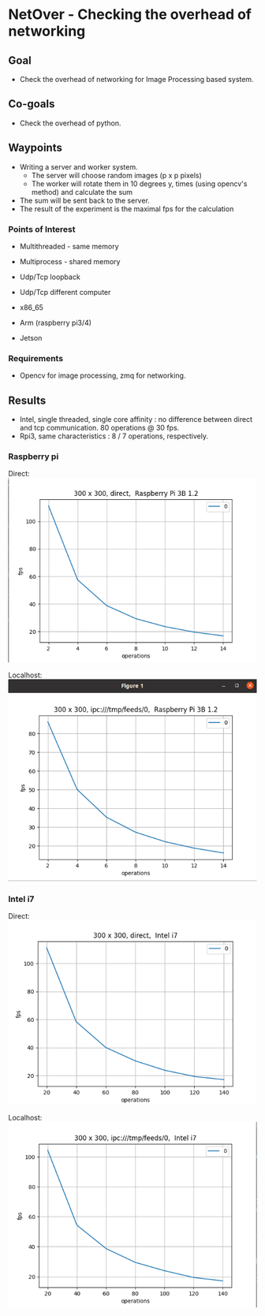 # NetOver - Checking the overhead of networking

## Goal

* Check the overhead of networking for Image Processing based system.

## Co-goals 

* Check the overhead of python.
  
## Waypoints

* Writing a server and worker system. 
  * The server will choose random images (p x p pixels)
  * The worker will rotate them in 10 degrees y, times (using opencv's method) and calculate the sum
* The sum will be sent back to the server.
* The result of the experiment is the maximal fps for the calculation

### Points of Interest

* Multithreaded - same memory
* Multiprocess - shared memory
* Udp/Tcp loopback
* Udp/Tcp different computer

* x86_65
* Arm (raspberry pi3/4)
* Jetson

### Requirements

* Opencv for image processing, zmq for networking.

## Results

* Intel, single threaded, single core affinity : no difference between direct and tcp communication. 80 operations @ 30 fps.
* Rpi3, same characteristics : 8 / 7 operations, respectively.
  
### Raspberry pi 

Direct:
![rpi_direct](images/rpi_direct.png)

Localhost:
![localhost](images/rpi_socket.png)

### Intel i7 

Direct:
![intel_direct](images/intel_direct.png)

Localhost:
![socket](images/intel_socket.png)
